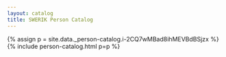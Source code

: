 ```yaml
---
layout: catalog
title: SWERIK Person Catalog
---
```

{% assign p = site.data._person-catalog.i-2CQ7wMBad8ihMEVBdBSjzx %}
{% include person-catalog.html p=p %}

